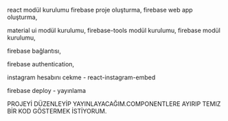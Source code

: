 react modül kurulumu
firebase proje oluşturma,
firebase web app oluşturma,

material ui modül kurulumu,
firebase-tools modül kurulumu,
firebase modül kurulumu,


firebase bağlantısı,

firebase authentication,

instagram hesabını cekme - react-instagram-embed

firebase deploy - yayınlama



PROJEYİ DÜZENLEYİP YAYINLAYACAĞIM.COMPONENTLERE AYIRIP TEMIZ BİR KOD GÖSTERMEK İSTİYORUM.

